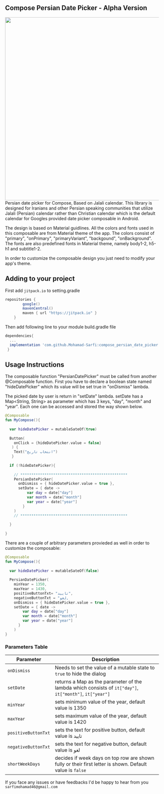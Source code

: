 
## Compose Persian Date Picker - Alpha Version
<img alt="" src="https://s6.uupload.ir/files/per_calender_p5l2.jpg" width="600">
Persian date picker for Compose, Based on Jalali calendar.
This library is designed for Iranians and other Persian speaking communities that utilize Jalali (Persian) calendar rather than Christian calendar which is the default calendar for Googles provided date picker composable in Android.

The design is based on Material guidlines. All the colors and fonts used in this composable are from Material theme of the app. The colors consist of "primary", "onPrimary", "primaryVariant", "backgound", "onBackground".
The fonts are also predefined fonts in Material theme, namely body1-2, h5-h1 and subtitle1-2. 

In order to customize the composable design you just need to modify your app's theme.




## Adding to your project
First add `jitpack.io` to setting.gradle
```groovy
repositories {
        google()
        mavenCentral()
        maven { url "https://jitpack.io" }
    }
```

Then add following line to your module build.gradle file
```groovy
dependencies{
  ...
  implementation 'com.github.Mohamad-Sarfi:compose_persian_date_picker:0.3.0'
 }
```

## Usage Instructions
The composable function "PersianDatePicker" must be called from another @Composable function.
First you have to declare a boolean state named "hideDatePicker" which its value will be set true in "onDismiss" lambda.

The picked date by user is return in "setDate" lambda. setDate has a Map<String, String> as parameter which has 3 keys, "day", "month" and "year". Each one can be accessed and stored the way shown below.

```kotlin
@Composable
fun MyCompose(){
  
  var hideDatePicker = mutableSateOf(true)
  
  Button(
    onClick = {hideDatePicker.value = false}
   ) {
    Text("انتخاب تاریخ")
   }
  
  if (!hideDatePicker){
  
    // *************************************************
    PersianDatePicker(
      onDismiss = { hideDatePicker.value = true }, 
      setDate = { date ->
          var day = date["day"]
          var month = date["month"]
          var year = date["year"]
        }
    )
    // *************************************************
    
  }
 
}
```

There are a couple of arbitrary parameters provieded as well in order to customize the composable:
```kotlin
@Composable
fun MyCompose(){
  
  var hideDatePicker = mutableSateOf(false)
  
  PersianDatePicker(
    minYear = 1350,
    maxYear = 1430,
    positiveButtonTxt= "تایید",
    negativeButtonTxt = "لغو,
    onDismiss = { hideDatePicker.value = true }, 
    setDate = { date ->
        var day = date["day"]
        var month = date["month"]
        var year = date["year"]
      }
    )
}
```
### Parameters Table
| Parameter | Description |
| --- | --- |
|`onDismiss`| Needs to set the value of a mutable state to `true` to hide the dialog | 
| `setDate` | returns a Map as the parameter of the lambda which consists of `it["day"]`,  `it["month"]`,  `it["year"]`
| `minYear` | sets minimum value of the year, default value is 1350 |
| `maxYear` | sets maximum value of the year, default value is 1420 |
| `positiveButtonTxt` | sets the text for positive button, default value is تایید |
| `negativeButtonTxt` | sets the text for negative button, default value is لغو |
| `shortWeekDays` | decides if week days on top row are shown fully or their first letter is shown. Default value is `false`|


If you face any issues or have feedbacks I'd be happy to hear from you `sarfimohamad46@gmail.com`



